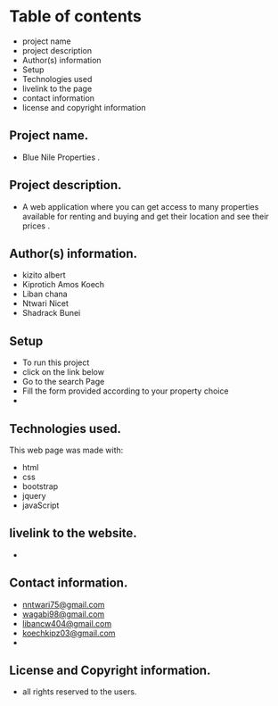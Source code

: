 # Table of contents
* project name
* project description
* Author(s) information
* Setup
* Technologies used
* livelink to the page
* contact information
* license and copyright information

## Project name.
* Blue Nile Properties .

## Project description.
* A web application  where you can get access to many properties available for renting and buying and get their location and see their prices .

## Author(s) information.
* kizito albert
* Kiprotich Amos Koech
* Liban chana
* Ntwari Nicet
* Shadrack Bunei

## Setup
* To run this project
* click on the link below 
* Go to the search Page
* Fill the form provided according to your property choice
*

 

## Technologies used.
This web page was made with:
* html
* css
* bootstrap
* jquery
* javaScript

## livelink to the website.
*

## Contact information.
* nntwari75@gmail.com
* wagabi98@gmail.com
* libancw404@gmail.com
* koechkipz03@gmail.com
* 

## License and Copyright information.
* all rights reserved to the users.